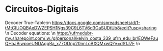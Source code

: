 # Circuitos-Digitais
Decoder True-Table:\n 
https://docs.google.com/spreadsheets/d/1-tMtCIUOQBAeDWZEPSH1Ngs39C9L6TV6d3GaSUDtUb8/edit?usp=sharing \n
Decoder equations: \n
https://ufrnedubr-my.sharepoint.com/:w:/g/personal/kelvin_costa_339_ufrn_edu_br/EQWeFauQHaJBiwpoeUNDAggBa_x77ODnp20nnLoBXQMxwQ?e=dS1J7F \n
